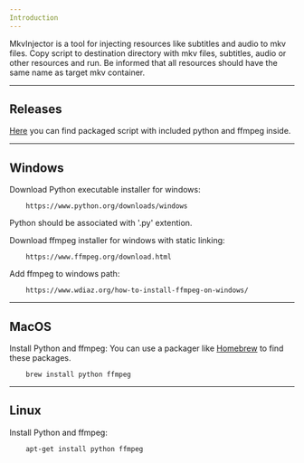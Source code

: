 ```yaml
---
Introduction
---
```

MkvInjector is a tool for injecting resources like subtitles and audio to mkv files.
Copy script to destination directory with mkv files, subtitles, audio or other resources and run.
Be informed that all resources should have the same name as target mkv container.

---
Releases
---
[Here](https://github.com/3t0n/mkvinjector/releases) you can find packaged script with included python and ffmpeg inside.
        
---
Windows
---
Download Python executable installer for windows:

        https://www.python.org/downloads/windows

Python should be associated with '.py' extention.

Download ffmpeg installer for windows with static linking:

        https://www.ffmpeg.org/download.html

Add ffmpeg to windows path:

        https://www.wdiaz.org/how-to-install-ffmpeg-on-windows/

---
MacOS
---
Install Python and ffmpeg:
You can use a packager like [Homebrew](https://brew.sh/) to find these packages.

        brew install python ffmpeg

---
Linux
---
Install Python and ffmpeg:

        apt-get install python ffmpeg

